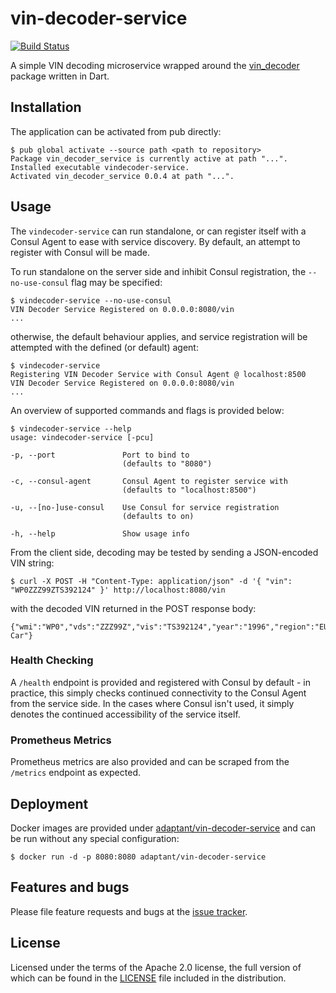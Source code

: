 # vin-decoder-service

[![Build Status](https://travis-ci.com/adaptant-labs/vin-decoder-service.svg?branch=master)](https://travis-ci.com/adaptant-labs/vin-decoder-service#)

A simple VIN decoding microservice wrapped around the [vin_decoder] package written in Dart.

[vin_decoder]: https://github.com/adaptant-labs/vin-decoder-dart

## Installation

The application can be activated from pub directly:

```
$ pub global activate --source path <path to repository>
Package vin_decoder_service is currently active at path "...".
Installed executable vindecoder-service.
Activated vin_decoder_service 0.0.4 at path "...".
```

## Usage

The `vindecoder-service` can run standalone, or can register itself with a Consul Agent to ease with service discovery. 
By default, an attempt to register with Consul will be made.

To run standalone on the server side and inhibit Consul registration, the `--no-use-consul` flag may be specified:

```
$ vindecoder-service --no-use-consul
VIN Decoder Service Registered on 0.0.0.0:8080/vin
...
```

otherwise, the default behaviour applies, and service registration will be attempted with the defined (or default)
agent:

```
$ vindecoder-service
Registering VIN Decoder Service with Consul Agent @ localhost:8500
VIN Decoder Service Registered on 0.0.0.0:8080/vin
...
```

An overview of supported commands and flags is provided below:

```
$ vindecoder-service --help
usage: vindecoder-service [-pcu]

-p, --port               Port to bind to
                         (defaults to "8080")

-c, --consul-agent       Consul Agent to register service with
                         (defaults to "localhost:8500")

-u, --[no-]use-consul    Use Consul for service registration
                         (defaults to on)

-h, --help               Show usage info
```

From the client side, decoding may be tested by sending a JSON-encoded VIN string:

```
$ curl -X POST -H "Content-Type: application/json" -d '{ "vin": "WP0ZZZ99ZTS392124" }' http://localhost:8080/vin
```

with the decoded VIN returned in the POST response body:

```
{"wmi":"WP0","vds":"ZZZ99Z","vis":"TS392124","year":"1996","region":"EU","manufacturer":"Porsche","assembly_plant":"S","serial_number":"92124","make":"Porsche","model":"911","vehicle_type":"Passenger Car"}
```

### Health Checking

A `/health` endpoint is provided and registered with Consul by default - in practice, this simply checks continued
connectivity to the Consul Agent from the service side. In the cases where Consul isn't used, it simply denotes the
continued accessibility of the service itself.

### Prometheus Metrics

Prometheus metrics are also provided and can be scraped from the `/metrics` endpoint as expected.

## Deployment

Docker images are provided under [adaptant/vin-decoder-service][docker] and can be run without any special
configuration:

```
$ docker run -d -p 8080:8080 adaptant/vin-decoder-service
```

[docker]: https://hub.docker.com/r/adaptant/vin-decoder-service

## Features and bugs

Please file feature requests and bugs at the [issue tracker][tracker].

[tracker]: https://github.com/adaptant-labs/vin-decoder-service/issues

## License

Licensed under the terms of the Apache 2.0 license, the full version of which can be found in the
[LICENSE](https://raw.githubusercontent.com/adaptant-labs/vin-decoder-service/master/LICENSE)
file included in the distribution.
